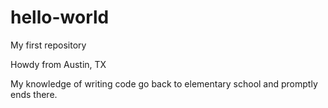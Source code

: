 # hello-world
My first repository

Howdy from Austin, TX

My knowledge of writing code go back to elementary school and promptly ends there. 

